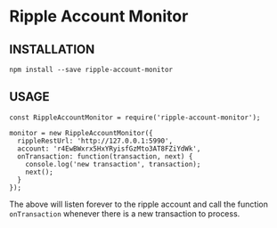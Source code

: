# Ripple Account Monitor

## INSTALLATION

    npm install --save ripple-account-monitor

## USAGE

    const RippleAccountMonitor = require('ripple-account-monitor');

    monitor = new RippleAccountMonitor({
      rippleRestUrl: 'http://127.0.0.1:5990',
      account: 'r4EwBWxrx5HxYRyisfGzMto3AT8FZiYdWk',
      onTransaction: function(transaction, next) {
        console.log('new transaction', transaction);
        next();
      }   
    });


The above will listen forever to the ripple account and call the function `onTransaction` whenever there is a new transaction to process.

